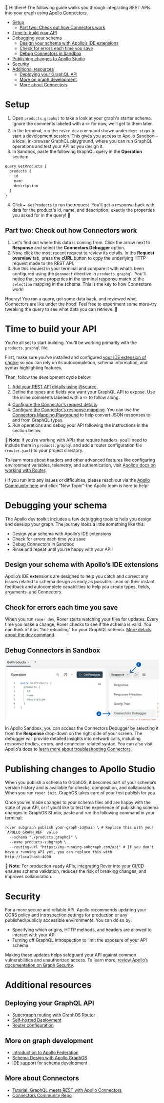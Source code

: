👋 Hi there! The following guide walks you through integrating REST APIs into your graph using [Apollo Connectors](https://www.apollographql.com/docs/graphos/schema-design/connectors).

- [Setup](#setup)
  - [Part two: Check out how Connectors work](#part-two-check-out-how-connectors-work)
- [Time to build your API](#time-to-build-your-api)
- [Debugging your schema](#debugging-your-schema)
  - [Design your schema with Apollo’s IDE extensions](#design-your-schema-with-apollos-ide-extensions)
  - [Check for errors each time you save](#check-for-errors-each-time-you-save)
  - [Debug Connectors in Sandbox](#debug-connectors-in-sandbox)
- [Publishing changes to Apollo Studio](#publishing-changes-to-apollo-studio)
- [Security](#security)
- [Additional resources](#additional-resources)
  - [Deploying your GraphQL API](#deploying-your-graphql-api)
  - [More on graph development](#more-on-graph-development)
  - [More about Connectors](#more-about-connectors)

# Setup

1. Open `products.graphql` to take a look at your graph's starter schema. Ignore the comments labeled with a ✏️ for now, we’ll get to them later.
2. In the terminal, run the `rover dev` command shown under `Next steps` to start a development session. This gives you access to Apollo Sandbox—a local, in-browser GraphQL playground, where you can run GraphQL operations and test your API as you design it.
3. In Sandbox, paste the following GraphQL query in the **Operation** section:

```
query GetProducts {
  products {
    id
    name
    description
  }
}
```

4. Click `► GetProducts` to run the request. You'll get a response back with data for the product's id, name, and description; exactly the properties you asked for in the query! 🎉

## Part two: Check out how Connectors work

1. Let's find out where this data is coming from. Click the arrow next to **Response** and select the **Connectors Debugger** option.
2. Now, click the most recent request to review its details. In the **Request overview** tab, press the **cURL** button to copy the underlying HTTP request made to the REST API. 
3. Run this request in your terminal and compare it with what’s been configured using the `@connect` directive in `products.graphql`. You'll notice that some properties in the terminal response match to the `selection` mapping in the schema. This is the key to how Connectors work!

Hooray! You ran a query, got some data back, and reviewed what Connectors are like under the hood! Feel free to experiment some more–try tweaking the query to see what data you can retrieve. 🚀

# Time to build your API
You’re all set to start building. You'll be working primarily with the `products.graphql` file.

First, make sure you’ve installed and configured [your IDE extension of choice](https://www.apollographql.com/docs/graphos/schema-design/ide-support) so you can rely on its autocompletion, schema information, and syntax highlighting features.

Then, follow the development cycle below:

1. [Add your REST API details using @source](https://www.apollographql.com/docs/graphos/schema-design/connectors/directives#source). 
2. Define the types and fields you want your GraphQL API to expose. Use the inline comments labeled with a ✏️ to follow along.
3. [Configure the Connector's request details](https://www.apollographql.com/docs/graphos/schema-design/connectors/requests).
4. [Configure the Connector's response mapping](https://www.apollographql.com/docs/graphos/schema-design/connectors/responses). You can use the [Connectors Mapping Playground](https://www.apollographql.com/connectors-mapping-playground) to help convert JSON responses to and from GraphQL types.
5. Run operations and debug your API following the instructions in the section below.

📓 **Note:** If you’re working with APIs that require headers, you’ll need to include them in `products.graphql` and add a router configuration file (`router.yaml`) to your project directory.

To learn more about headers and other advanced features like configuring environment variables, telemetry, and authentication, visit [Apollo’s docs on working with Router](https://community.apollographql.com/c/graph-os/getting-started/35).

ℹ️ If you run into any issues or difficulties, please reach out via the [Apollo Community here](https://community.apollographql.com/c/graph-os/getting-started/35) and click “New Topic”–the Apollo team is here to help!

# Debugging your schema

The Apollo dev toolkit includes a few debugging tools to help you design and develop your graph. The journey looks a little something like this:

- Design your schema with Apollo’s IDE extensions
- Check for errors each time you save
- Debug Connectors in Sandbox
- Rinse and repeat until you're happy with your API!

## Design your schema with Apollo’s IDE extensions
Apollo’s IDE extensions are designed to help you catch and correct any issues related to schema design as early as possible. Lean on their instant feedback and autocomplete capabilities to help you create types, fields, arguments, and Connectors.

## Check for errors each time you save
When you run `rover dev`, Rover starts watching your files for updates. Every time you make a change, Rover checks to see if the schema is valid. You can think of it as “hot-reloading” for your GraphQL schema. [More details about the dev command](https://www.apollographql.com/docs/rover/commands/dev).

## Debug Connectors in Sandbox

![A screenshot of the Connectors debugger in Apollo Sandbox](connectors_debugger.png)

In Apollo Sandbox, you can access the Connectors Debugger by selecting it from the **Response** drop-down on the right side of your screen. The debugger will provide detailed insights into network calls, including response bodies, errors, and connector-related syntax. You can also visit Apollo's docs to [learn more about troubleshooting Connectors](https://www.apollographql.com/docs/graphos/schema-design/connectors/troubleshooting#return-debug-info-in-graphql-responses).

# Publishing changes to Apollo Studio
When you publish a schema to GraphOS, it becomes part of your schema’s version history and is available for checks, composition, and collaboration. When you run `rover init`, GraphOS takes care of your first publish for you.

Once you’ve made changes to your schema files and are happy with the state of your API, or if you’d like to test the experience of publishing schema changes to GraphOS Studio, paste and run the following command in your terminal:

```
rover subgraph publish your-graph-id@main \ # Replace this with your `APOLLO_GRAPH_REF` value
  --schema "./products.graphql" \
  --name products-subgraph \
  --routing-url "https://my-running-subgraph.com/api" # If you don't have a running API yet, you can replace this with http://localhost:4000
```

📓 **Note:** For production-ready APIs, [integrating Rover into your CI/CD](https://www.apollographql.com/docs/rover/ci-cd) ensures schema validation, reduces the risk of breaking changes, and improves collaboration. 

# Security

For a more secure and reliable API, Apollo recommends updating your CORS policy and introspection settings for production or any published/publicly accessible environments. You can do so by:

- Specifying which origins, HTTP methods, and headers are allowed to interact with your API
- Turning off GraphQL introspection to limit the exposure of your API schema

Making these updates helps safeguard your API against common vulnerabilities and unauthorized access. To learn more, [review Apollo’s documentation on Graph Security](https://www.apollographql.com/docs/graphos/platform/security/overview).

# Additional resources

## Deploying your GraphQL API
- [Supergraph routing with GraphOS Router](https://www.apollographql.com/docs/graphos/routing/about-router)
- [Self-hosted Deployment](https://www.apollographql.com/docs/graphos/routing/self-hosted)
- [Router configuration](https://www.apollographql.com/docs/graphos/routing/configuration)

## More on graph development

- [Introduction to Apollo Federation](https://www.apollographql.com/docs/graphos/schema-design/federated-schemas/federation)
- [Schema Design with Apollo GraphOS](https://www.apollographql.com/docs/graphos/schema-design)
- [IDE support for schema development](https://www.apollographql.com/docs/graphos/schema-design/ide-support)

## More about Connectors

- [Tutorial: GraphQL meets REST with Apollo Connectors](https://www.apollographql.com/tutorials/connectors-intro-rest)
- [Connectors Community Repo](https://github.com/apollographql/connectors-community)
